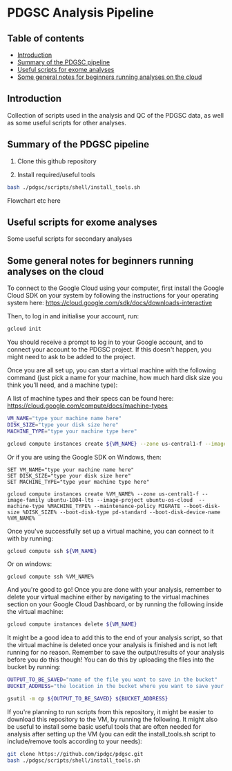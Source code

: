 # PDGSC Analysis Pipeline

## Table of contents
- [Introduction](#introduction)
- [Summary of the PDGSC pipeline](#pipeline)
- [Useful scripts for exome analyses](#scripts)
- [Some general notes for beginners running analyses on the cloud](#cloud)


## Introduction <a name="introduction"></a>

Collection of scripts used in the analysis and QC of the PDGSC data, as well as some useful scripts for other analyses.

## Summary of the PDGSC pipeline <a name="pipeline"></a>

1. Clone this github repository

2. Install required/useful tools

````bash
bash ./pdgsc/scripts/shell/install_tools.sh
````



Flowchart etc here

## Useful scripts for exome analyses <a name="scripts"></a>

Some useful scripts for secondary analyses

## Some general notes for beginners running analyses on the cloud <a name="cloud"></a>

To connect to the Google Cloud using your computer, first install the Google Cloud SDK on your system by following the instructions for your operating system here:
https://cloud.google.com/sdk/docs/downloads-interactive

Then, to log in and initialise your account, run:

````bash
gcloud init
````

You should receive a prompt to log in to your Google account, and to connect your account to the PDGSC project. If this doesn't happen, you might need to ask to be added to the project.

Once you are all set up, you can start a virtual machine with the following command (just pick a name for your machine, how much hard disk size you think you'll need, and a machine type):

A list of machine types and their specs can be found here:
https://cloud.google.com/compute/docs/machine-types

````bash
VM_NAME="type your machine name here"
DISK_SIZE="type your disk size here"
MACHINE_TYPE="type your machine type here"

gcloud compute instances create ${VM_NAME} --zone us-central1-f --image-family ubuntu-1804-lts --image-project ubuntu-os-cloud  --machine-type ${MACHINE_TYPE} --maintenance-policy MIGRATE --boot-disk-size ${DISK_SIZE} --boot-disk-type pd-standard --boot-disk-device-name ${VM_NAME}
````
Or if you are using the Google SDK on Windows, then:
````dos
SET VM_NAME="type your machine name here"
SET DISK_SIZE="type your disk size here"
SET MACHINE_TYPE="type your machine type here"

gcloud compute instances create %VM_NAME% --zone us-central1-f --image-family ubuntu-1804-lts --image-project ubuntu-os-cloud  --machine-type %MACHINE_TYPE% --maintenance-policy MIGRATE --boot-disk-size %DISK_SIZE% --boot-disk-type pd-standard --boot-disk-device-name %VM_NAME%
````

Once you've successfully set up a virtual machine, you can connect to it with by running:

````bash
gcloud compute ssh ${VM_NAME}
````

Or on windows:

````dos
gcloud compute ssh %VM_NAME%
````

And you're good to go! Once you are done with your analysis, remember to delete your virtual machine either by navigating to the virtual machines section on your Google Cloud Dashboard, or by running the following inside the virtual machine:

````bash
gcloud compute instances delete ${VM_NAME}
````

It might be a good idea to add this to the end of your analysis script, so that the virtual machine is deleted once your analysis is finished and is not left running for no reason.
Remember to save the output/results of your analysis before you do this though! You can do this by uploading the files into the bucket by running:

````bash
OUTPUT_TO_BE_SAVED="name of the file you want to save in the bucket"
BUCKET_ADDRESS="the location in the bucket where you want to save your file"

gsutil -m cp ${OUTPUT_TO_BE_SAVED} ${BUCKET_ADDRESS}
````

If you're planning to run scripts from this repository, it might be easier to download this repository to the VM, by running the following. It might also be useful to install some basic useful tools that are often needed for analysis after setting up the VM (you can edit the install_tools.sh script to include/remove tools according to your needs):

````bash
git clone https://github.com/ipdgc/pdgsc.git
bash ./pdgsc/scripts/shell/install_tools.sh
````
